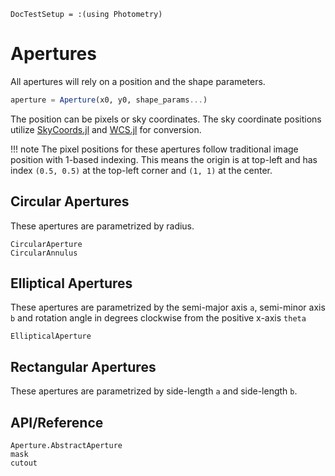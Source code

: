 ```@meta
DocTestSetup = :(using Photometry)
```

# Apertures

All apertures will rely on a position and the shape parameters.
```julia
aperture = Aperture(x0, y0, shape_params...)
```
The position can be pixels or sky coordinates. The sky coordinate positions utilize [SkyCoords.jl](https://juliaastro.github.io/SkyCoords.jl/stable) and [WCS.jl](https://juliaastro.github.io/WCS.jl/stable) for conversion.

!!! note
    The pixel positions for these apertures follow traditional image position with 1-based indexing. This means the origin is at top-left and has index `(0.5, 0.5)` at the top-left corner and `(1, 1)` at the center.

## Circular Apertures

These apertures are parametrized by radius.

```@docs
CircularAperture
CircularAnnulus
```

## Elliptical Apertures

These apertures are parametrized by the semi-major axis `a`, semi-minor axis `b` and rotation angle in degrees clockwise from the positive x-axis `theta`


```@docs
EllipticalAperture
```


## Rectangular Apertures

These apertures are parametrized by side-length `a` and side-length `b`.


## API/Reference

```@docs
Aperture.AbstractAperture
mask
cutout
```
